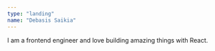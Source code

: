 ```yaml
---
type: "landing"
name: "Debasis Saikia"
---
```


I am a frontend engineer and love building amazing things with React.
